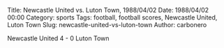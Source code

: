Title: Newcastle United vs. Luton Town, 1988/04/02
Date: 1988/04/02 00:00
Category: sports
Tags: football, football scores, Newcastle United, Luton Town
Slug: newcastle-united-vs-luton-town
Author: carbonero


Newcastle United 4 - 0 Luton Town
